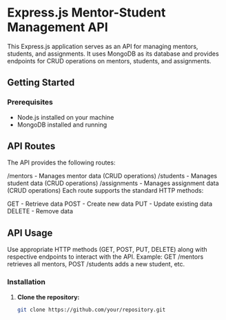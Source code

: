 # Express.js Mentor-Student Management API

This Express.js application serves as an API for managing mentors, students, and assignments. It uses MongoDB as its database and provides endpoints for CRUD operations on mentors, students, and assignments.

## Getting Started

### Prerequisites

- Node.js installed on your machine
- MongoDB installed and running
## API Routes
The API provides the following routes:

/mentors - Manages mentor data (CRUD operations)
/students - Manages student data (CRUD operations)
/assignments - Manages assignment data (CRUD operations)
Each route supports the standard HTTP methods:

GET - Retrieve data
POST - Create new data
PUT - Update existing data
DELETE - Remove data

## API Usage
Use appropriate HTTP methods (GET, POST, PUT, DELETE) along with respective endpoints to interact with the API.
Example: GET /mentors retrieves all mentors, POST /students adds a new student, etc.

### Installation

1. **Clone the repository:**

   ```bash
   git clone https://github.com/your/repository.git
